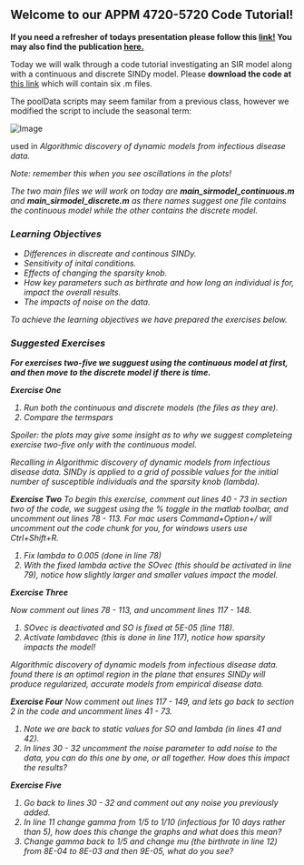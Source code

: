 ## Welcome to our APPM 4720-5720 Code Tutorial!

**If you need a refresher of todays presentation please follow this [link!](https://docs.google.com/presentation/d/1GRg98F1XywcRTaKcQUPaYT0xAZytR4CvTtMcDWtW5C8/edit?usp=sharing) You may also find the publication [here.](https://doi.org/10.1038/s41598-020-63877-w)**

Today we will walk through a code tutorial investigating an SIR model along with a continuous and discrete SINDy model. Please **download the code at** [this link](https://github.com/JasmineGarland/SIRSINDy_Tutorial/tree/main/CodeTutorial) which will contain six .m files. 

The poolData scripts may seem familar from a previous class, however we modified the script to include the seasonal term:
   
 ![Image](/SIRSINDy_Tutorial/docs/assets/Picture1.png)
  
used in <em> Algorithmic discovery of dynamic models from infectious disease data. <em>
   
Note: remember this when you see oscillations in the plots!

The two main files we will work on today are **main_sirmodel_continuous.m** and **main_sirmodel_discrete.m** as there names suggest one file contains the continuous model while the other contains the discrete model.
  

### Learning Objectives
 

- Differences in discreate and continous SINDy.
- Sensitivity of inital conditions. 
- Effects of changing the sparsity knob.
- How key parameters such as birthrate and how long an individual is for, impact the overall results.
- The impacts of noise on the data.


To achieve the learning objectives we have prepared the exercises below.
  
### Suggested Exercises

   **For exercises two-five we sugguest using the continuous model at first, and then move to the discrete model if there is time.**


**Exercise One**
1. Run both the continuous and discrete models (the files as they are).
2. Compare the termspars
   
Spoiler: the plots may give some insight as to why we suggest completeing exercise two-five only with the continuous model.
   
Recalling in <em> Algorithmic discovery of dynamic models from infectious disease data. <em> SINDy is applied to a grid of possible values for the initial number of susceptible individuals and the sparsity knob (lambda).

**Exercise Two**
To begin this exercise, comment out lines 40 - 73 in section two of the code, we suggest using the % toggle in the matlab toolbar, and uncomment out lines 78 - 113. For mac users Command+Option+/ will uncomment out the code chunk for you, for windows users use Ctrl+Shift+R.
   
1. Fix lambda to 0.005 (done in line 78)
2. With the fixed lambda active the SOvec (this should be activated in line 79), notice how slightly larger and smaller values impact the model.

**Exercise Three**
 
Now comment out lines 78 - 113, and uncomment lines 117 - 148.
   
1. SOvec is deactivated and SO is fixed at 5E-05 (line 118).
2. Activate lambdavec (this is done in line 117), notice how sparsity impacts the model!
   
<em> Algorithmic discovery of dynamic models from infectious disease data. <em> found there is an optimal region in the plane that ensures SINDy will produce regularized, accurate models from empirical disease data.

**Exercise Four**
Now comment out lines 117 - 149, and lets go back to section 2 in the code and uncomment lines 41 - 73.
   
1. Note we are back to static values for SO and lambda (in lines 41 and 42).
2. In lines 30 - 32 uncomment the noise parameter to add noise to the data, you can do this one by one, or all together. How does this impact the results?
   
**Exercise Five**
1. Go back to lines 30 - 32 and comment out any noise you previously added. 
2. In line 11 change gamma from 1/5 to 1/10 (infectious for 10 days rather than 5), 
how does this change the graphs and what does this mean?
3. Change gamma back to 1/5 and change mu (the birthrate in line 12) from 8E-04 
to 8E-03 and then 9E-05, what do you see?
   
   
 
